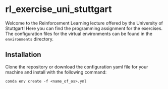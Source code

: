 # rl_exercise_uni_stuttgart
Welcome to the Reinforcement Learning lecture offered by the University of Stuttgart! Here you can find the programming assignment for the exercises. The configuration files for the virtual environments can be found in the `environments` directory.

## Installation
Clone the repository or download the configuration yaml file for your machine and install with the following command:
```
conda env create -f <name_of_os>.yml
```
